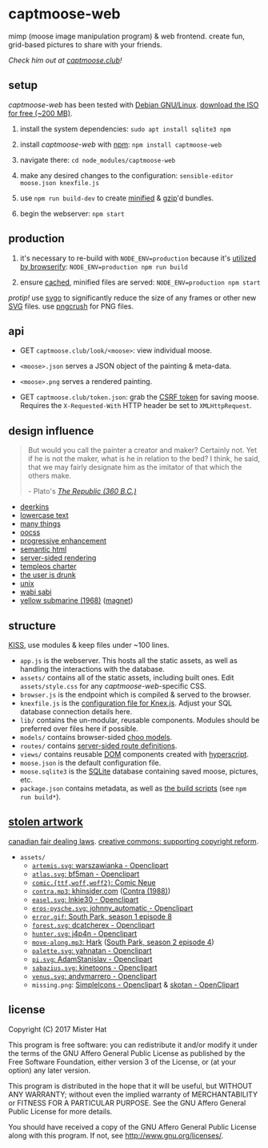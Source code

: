 # captmoose-web
mimp (moose image manipulation program) & web frontend. create fun, grid-based
pictures to share with your friends.

*Check him out at [captmoose.club](http://captmoose.club)!*

## setup
*captmoose-web* has been tested with [Debian GNU/Linux](https://debian.org).
[download the ISO for free (~200 MB)](https://www.debian.org/CD/netinst/).

1. install the system dependencies: `sudo apt install sqlite3 npm`

2. install *captmoose-web* with [npm](https://npmjs.org):
`npm install captmoose-web`

3. navigate there: `cd node_modules/captmoose-web`

4. make any desired changes to the configuration:
`sensible-editor moose.json knexfile.js`

5. use `npm run build-dev` to create
[minified](https://en.wikipedia.org/wiki/Minification_%28programming%29) &
[gzip](https://en.wikipedia.org/wiki/Gzip)'d bundles.

6. begin the webserver: `npm start`

## production

1. it's necessary to re-build with `NODE_ENV=production` because it's
[utilized by browserify](https://npmjs.org/package/envify):
`NODE_ENV=production npm run build`

2. ensure [cached](https://en.wikipedia.org/wiki/Web_cache), minified files are
served: `NODE_ENV=production npm start`

*protip!* use [svgo](https://www.npmjs.com/package/svgo) to significantly reduce
the size of any frames or other new [SVG](https://svgontheweb.com/) files.
use [pngcrush](https://packages.debian.org/sid/pngcrush) for PNG files.

## api

* GET `captmoose.club/look/<moose>`: view individual moose.

 * `<moose>.json` serves a JSON object of the painting & meta-data.
 * `<moose>.png` serves a rendered painting.

* GET `captmoose.club/token.json`: grab the
[CSRF token](https://www.owasp.org/index.php/CSRF_Prevention_Cheat_Sheet#Synchronizer_.28CSRF.29_Tokens)
for saving moose. Requires the `X-Requested-With` HTTP header be set to
`XMLHttpRequest`.

## design influence

> But would you call the painter a creator and maker?
> Certainly not.
> Yet if he is not the maker, what is he in relation to the bed?
> I think, he said, that we may fairly designate him as the imitator of that
> which the others make.
>
> \- Plato's [*The Republic (360 B.C.)*](http://classics.mit.edu/Plato/republic.11.x.html)

* [deerkins](https://github.com/worldeggplant/deerkins)
* [lowercase text](https://en.wikipedia.org/wiki/All_caps#Readability)
* [many things](https://archive.fo/0nHN7)
* [oocss](https://github.com/stubbornella/oocss/wiki "object oriented css")
* [progressive enhancement](https://en.wikipedia.org/wiki/Progressive_enhancement)
* [semantic html](https://en.wikipedia.org/wiki/Semantic_HTML)
* [server-sided rendering](http://openmymind.net/2012/5/30/Client-Side-vs-Server-Side-Rendering/)
* [templeos charter](http://www.templeos.org/Wb/Doc/Charter.html)
* [the user is drunk](https://www.youtube.com/watch?v=r2CbbBLVaPk)
* [unix](https://www.youtube.com/watch?v=tc4ROCJYbm0)
* [wabi sabi](http://www.touchingstone.com/Wabi_Sabi.html)
* [yellow submarine (1968)](https://en.wikipedia.org/wiki/Yellow_Submarine_%28film%29)
([magnet](magnet:?xt=urn:btih:9dda9a9bb2ae6230475ce2d18edfc11fb9e45aa3&dn=Yellow+Submarine+%5B1968%5D+720p+BRRip+x264+%5BZeberzee%5D&tr=udp%3A%2F%2Ftracker.leechers-paradise.org%3A6969&tr=udp%3A%2F%2Fzer0day.ch%3A1337&tr=udp%3A%2F%2Ftracker.coppersurfer.tk%3A6969&tr=udp%3A%2F%2Fpublic.popcorn-tracker.org%3A6969))

## structure
[KISS](https://en.wikipedia.org/wiki/KISS_principle "keep it simple, stupid!"),
use modules & keep files under ~100 lines.

* `app.js` is the webserver. This hosts all the static assets, as well as
handling the interactions with the database.
* `assets/` contains all of the static assets, including built ones. Edit
`assets/style.css` for any *captmoose-web*-specific CSS.
* `browser.js` is the endpoint which is compiled & served to the browser.
* `knexfile.js` is the
[configuration file for Knex.js](http://knexjs.org/#knexfile). Adjust your SQL
database connection details here.
* `lib/` contains the un-modular, reusable components. Modules should be
preferred over files here if possible.
 * `models/` contains browser-sided
 [choo models](https://github.com/yoshuawuyts/choo#models).
 * `routes/` contains
 [server-sided route definitions](https://www.npmjs.com/package/server-router).
 * `views/` contains reusable
 [DOM](https://developer.mozilla.org/en-US/docs/Web/API/Document_Object_Model
 "document object model") components created with
 [hyperscript](https://npmjs.org/package/hyperscript).
* `moose.json` is the default configuration file.
* `moose.sqlite3` is the [SQLite](https://sqlite.org/about.html) database
containing saved moose, pictures, etc.
* `package.json` contains metadata, as well as
[the build scripts](https://archive.fo/GtMOB) (see `npm run build*`).

## [stolen artwork](https://stallman.org/articles/end-war-on-sharing.html "end the war on sharing!")

[canadian fair dealing laws](http://laws-lois.justice.gc.ca/eng/acts/C-42/page-9.html#h-26).
[creative commons: supporting copyright reform](https://creativecommons.org/2013/10/16/supporting-copyright-reform/).

* `assets/`
  * [`artemis.svg`: warszawianka - Openclipart](https://openclipart.org/detail/22152/artemis)
  * [`atlas.svg`: bf5man - Openclipart](https://openclipart.org/detail/203459/atlas-god)
  * [`comic.{ttf,woff,woff2}`: Comic Neue](http://comicneue.com/)
  * [`contra.mp3`: khinsider.com](http://downloads.khinsider.com/game-soundtracks/album/contra-ost-nes-1988-/01-title.mp3) ([Contra (1988)](https://en.wikipedia.org/wiki/Contra_%28video_game%29#Nintendo_Entertainment_System))
  * [`easel.svg`: Inkie30 - Openclipart](https://openclipart.org/detail/232985/painting-canvas)
  * [`eros-pysche.svg`: johnny\_automatic - Openclipart](https://openclipart.org/detail/214034/eros-and-psyche)
  * [`error.gif`: South Park, season 1 episode 8](https://en.wikipedia.org/wiki/Starvin%27_Marvin_%28South_Park%29)
  * [`forest.svg`: dcatcherex - Openclipart](https://openclipart.org/detail/98311/forest-scene)
  * [`hunter.svg`: j4p4n - Openclipart](https://openclipart.org/detail/214386/canadian-hunter)
  * [`move-along.mp3`: Hark](http://www.hark.com/clips/wszpqzwsys-nothing-to-see) ([South Park, season 2 episode 4](https://en.wikipedia.org/wiki/Chickenlover))
  * [`palette.svg`: yahnatan - Openclipart](https://openclipart.org/detail/260232/palette)
  * [`pi.svg`: AdamStanislav - Openclipart](https://openclipart.org/detail/245978/greek-letter-pi)
  * [`sabazius.svg`: kinetoons - Openclipart](https://openclipart.org/detail/254706/the-hand-of-sabazius)
  * [`venus.svg`: andymarrero - Openclipart](https://openclipart.org/detail/241048/venus-de-milo)
  * `missing.png`: [SimpleIcons - Openclipart](https://openclipart.org/detail/213229/moose-icon) & [skotan - OpenClipart](https://openclipart.org/detail/28689/nosign)

## license
Copyright (C) 2017 Mister Hat

This program is free software: you can redistribute it and/or modify
it under the terms of the GNU Affero General Public License as
published by the Free Software Foundation, either version 3 of the
License, or (at your option) any later version.

This program is distributed in the hope that it will be useful,
but WITHOUT ANY WARRANTY; without even the implied warranty of
MERCHANTABILITY or FITNESS FOR A PARTICULAR PURPOSE.  See the
GNU Affero General Public License for more details.

You should have received a copy of the GNU Affero General Public License
along with this program.  If not, see http://www.gnu.org/licenses/.
